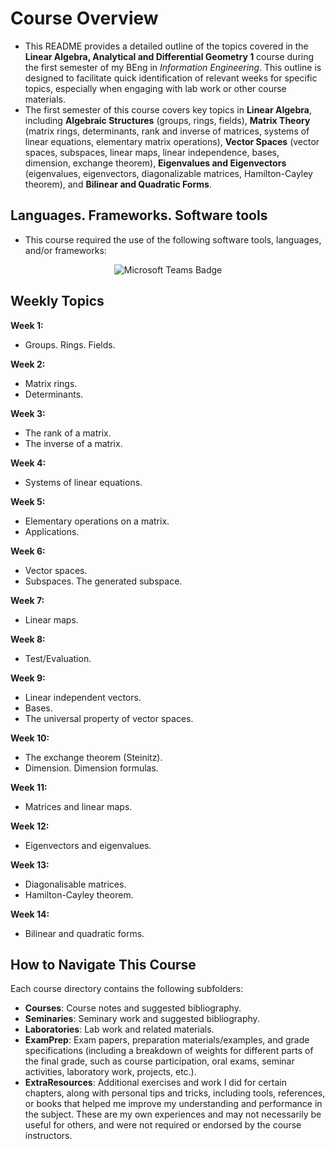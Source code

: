 # Course Overview

- This README provides a detailed outline of the topics covered in the **Linear Algebra, Analytical and Differential Geometry 1** course during the first semester of my BEng in _Information Engineering_. This outline is designed to facilitate quick identification of relevant weeks for specific topics, especially when engaging with lab work or other course materials.
- The first semester of this course covers key topics in **Linear Algebra**, including **Algebraic Structures** (groups, rings, fields), **Matrix Theory** (matrix rings, determinants, rank and inverse of matrices, systems of linear equations, elementary matrix operations), **Vector Spaces** (vector spaces, subspaces, linear maps, linear independence, bases, dimension, exchange theorem), **Eigenvalues and Eigenvectors** (eigenvalues, eigenvectors, diagonalizable matrices, Hamilton-Cayley theorem), and **Bilinear and Quadratic Forms**.

## Languages. Frameworks. Software tools

- This course required the use of the following software tools, languages, and/or frameworks:

<div align="center">
  
<p>
  <img alt="Microsoft Teams Badge" src="https://img.shields.io/badge/Microsoft Teams-%236264A7?style=for-the-badge&logo=microsoftteams&logoColor=white">
</p>
  
</div>

## Weekly Topics

**Week 1:** 
- Groups. Rings. Fields.

**Week 2:**
- Matrix rings.
- Determinants.

**Week 3:**
- The rank of a matrix.
- The inverse of a matrix.

**Week 4:**
- Systems of linear equations.

**Week 5:**
- Elementary operations on a matrix.
- Applications.

**Week 6:**
- Vector spaces.
- Subspaces. The generated subspace.

**Week 7:**
- Linear maps.

**Week 8:**
- Test/Evaluation.

**Week 9:**
- Linear independent vectors.
- Bases.
- The universal property of vector spaces.

**Week 10:**
- The exchange theorem (Steinitz).
- Dimension. Dimension formulas.

**Week 11:**
- Matrices and linear maps.

**Week 12:**
- Eigenvectors and eigenvalues.

**Week 13:**
- Diagonalisable matrices.
- Hamilton-Cayley theorem.

**Week 14:**
- Bilinear and quadratic forms.

## How to Navigate This Course

Each course directory contains the following subfolders:

- **Courses**: Course notes and suggested bibliography.
- **Seminaries**: Seminary work and suggested bibliography.
- **Laboratories**: Lab work and related materials.
- **ExamPrep**: Exam papers, preparation materials/examples, and grade specifications (including a breakdown of weights for different parts of the final grade, such as course participation, oral exams, seminar activities, laboratory work, projects, etc.).
- **ExtraResources**: Additional exercises and work I did for certain chapters, along with personal tips and tricks, including tools, references, or books that helped me improve my understanding and performance in the subject. These are my own experiences and may not necessarily be useful for others, and were not required or endorsed by the course instructors.


